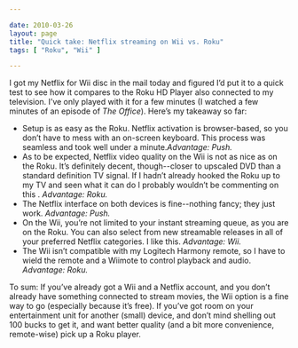 ```yaml
---

date: 2010-03-26
layout: page
title: "Quick take: Netflix streaming on Wii vs. Roku"
tags: [ "Roku", "Wii" ]

---
```


I got my Netflix for Wii disc in the mail today and figured I’d put it
to a quick test to see how it compares to the Roku HD Player also
connected to my television. I’ve only played with it for a few minutes
(I watched a few minutes of an episode of *The Office*). Here’s my
takeaway so far:

- Setup is as easy as the Roku. Netflix activation is browser-based, so
you don’t have to mess with an on-screen keyboard. This process was
seamless and took well under a minute.*Advantage: Push.*
- As to be expected, Netflix video quality on the Wii is not as nice as
on the Roku. It’s definitely decent, though--closer to upscaled DVD
than a standard definition TV signal. If I hadn’t already hooked the
Roku up to my TV and seen what it can do I probably wouldn’t be
commenting on this . *Advantage: Roku.*
- The Netflix interface on both devices is fine--nothing fancy; they
just work. *Advantage: Push.*
- On the Wii, you’re not limited to your instant streaming queue, as
you are on the Roku. You can also select from new streamable releases in
all of your preferred Netflix categories. I like this. *Advantage:
Wii.*
- The Wii isn’t compatible with my Logitech Harmony remote, so I have
to wield the remote and a Wiimote to control playback and audio.
*Advantage: Roku.*

To sum: If you’ve already got a Wii and a Netflix account, and you don’t
already have something connected to stream movies, the Wii option is a
fine way to go (especially because it’s free). If you’ve got room on
your entertainment unit for another (small) device, and don’t mind
shelling out 100 bucks to get it, and want better quality (and a bit
more convenience, remote-wise) pick up a Roku player.
